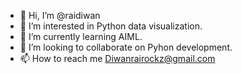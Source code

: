 - 👋 Hi, I’m @raidiwan
- 👀 I’m interested in Python data visualization.
- 🌱 I’m currently learning AIML.
- 💞️ I’m looking to collaborate on Pyhon development.
- 📫 How to reach me Diwanrairockz@gmail.com

<!---
raidiwan/raidiwan is a ✨ special ✨ repository because its `README.md` (this file) appears on your GitHub profile.
You can click the Preview link to take a look at your changes.
--->
